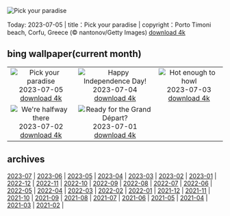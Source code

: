 ![Pick your paradise](https://cn.bing.com/th?id=OHR.CorfuBeach_EN-US1955770867_UHD.jpg&w=1000)

Today: 2023-07-05 | title：Pick your paradise | copyright：Porto Timoni beach, Corfu, Greece (© nantonov/Getty Images) [download 4k](https://cn.bing.com/th?id=OHR.CorfuBeach_EN-US1955770867_UHD.jpg)

## bing wallpaper(current month)

|  |  |  |
| :----: | :----: | :----: |
| ![Pick your paradise](https://cn.bing.com/th?id=OHR.CorfuBeach_EN-US1955770867_UHD.jpg&pid=hp&w=384&h=216&rs=1&c=4) <br/>2023-07-05 [download 4k](https://cn.bing.com/th?id=OHR.CorfuBeach_EN-US1955770867_UHD.jpg)| ![Happy Independence Day!](https://cn.bing.com/th?id=OHR.EmpireFourth_EN-US1852348146_UHD.jpg&pid=hp&w=384&h=216&rs=1&c=4) <br/>2023-07-04 [download 4k](https://cn.bing.com/th?id=OHR.EmpireFourth_EN-US1852348146_UHD.jpg)| ![Hot enough to howl](https://cn.bing.com/th?id=OHR.CoyoteBanff_EN-US9716853560_UHD.jpg&pid=hp&w=384&h=216&rs=1&c=4) <br/>2023-07-03 [download 4k](https://cn.bing.com/th?id=OHR.CoyoteBanff_EN-US9716853560_UHD.jpg)|
| ![We're halfway there](https://cn.bing.com/th?id=OHR.HalfwayBoats_EN-US9913306071_UHD.jpg&pid=hp&w=384&h=216&rs=1&c=4) <br/>2023-07-02 [download 4k](https://cn.bing.com/th?id=OHR.HalfwayBoats_EN-US9913306071_UHD.jpg)| ![Ready for the Grand Départ?](https://cn.bing.com/th?id=OHR.PelotonPont_EN-US1487303209_UHD.jpg&pid=hp&w=384&h=216&rs=1&c=4) <br/>2023-07-01 [download 4k](https://cn.bing.com/th?id=OHR.PelotonPont_EN-US1487303209_UHD.jpg)|

## archives

[2023-07](./archives/en-US/2023-07.md) | [2023-06](./archives/en-US/2023-06.md) | [2023-05](./archives/en-US/2023-05.md) | [2023-04](./archives/en-US/2023-04.md) | [2023-03](./archives/en-US/2023-03.md) | [2023-02](./archives/en-US/2023-02.md) | [2023-01](./archives/en-US/2023-01.md) | [2022-12](./archives/en-US/2022-12.md) |
[2022-11](./archives/en-US/2022-11.md) | [2022-10](./archives/en-US/2022-10.md) | [2022-09](./archives/en-US/2022-09.md) | [2022-08](./archives/en-US/2022-08.md) | [2022-07](./archives/en-US/2022-07.md) | [2022-06](./archives/en-US/2022-06.md) | [2022-05](./archives/en-US/2022-05.md) | [2022-04](./archives/en-US/2022-04.md) |
[2022-03](./archives/en-US/2022-03.md) | [2022-02](./archives/en-US/2022-02.md) | [2022-01](./archives/en-US/2022-01.md) | [2021-12](./archives/en-US/2021-12.md) | [2021-11](./archives/en-US/2021-11.md) | [2021-10](./archives/en-US/2021-10.md) | [2021-09](./archives/en-US/2021-09.md) | [2021-08](./archives/en-US/2021-08.md) |
[2021-07](./archives/en-US/2021-07.md) | [2021-06](./archives/en-US/2021-06.md) | [2021-05](./archives/en-US/2021-05.md) | [2021-04](./archives/en-US/2021-04.md) | [2021-03](./archives/en-US/2021-03.md) | [2021-02](./archives/en-US/2021-02.md) |
